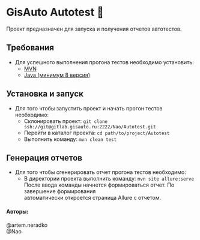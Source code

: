 # GisAuto Autotest :blue_car:
Проект предназначен для запуска и получения отчетов автотестов.

## Требования
* Для успешного выполнения прогона тестов необходимо установить:
    * [MVN](https://maven.apache.org/install.html)
    * [Java (минимум 8 версия)](https://java.com/ru/download/)

## Установка и запуск
* Для того чтобы запустить проект и начать прогон тестов необходимо:
    * Склонировать проект:
     `git clone ssh://git@gitlab.gisauto.ru:2222/Nao/Autotest.git`
    * Перейти в каталог проекта: `cd path/to/project/Autotest`
    * Выполнить команду: `mvn clean test`

## Генерация отчетов
* Для того чтобы сгенерировать отчет прогона тестов необходимо:
    * В директории проекта выполнить команду: `mvn site allure:serve` <br>
После ввода команды начнется формироваться отчет. По завершение формирования <br>
автоматически откроется страница Allure с отчетом.

#### Авторы:
@artem.neradko <br>
@Nao

